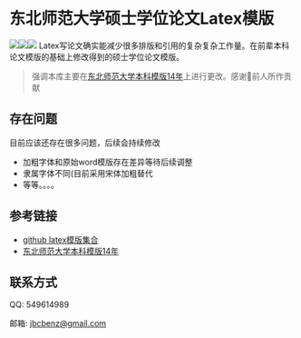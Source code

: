 # 东北师范大学硕士学位论文Latex模版
<img src="https://img.shields.io/badge/language-Latex-green.svg"/><img src="https://img.shields.io/github/last-commit/benzj/
NNU_Latex_temple.svg"/><img src="https://img.shields.io/github/repo-size/benzj/
NNU_Latex_temple.svg"/>
Latex写论文确实能减少很多排版和引用的复杂复杂工作量。在前辈本科论文模版的基础上修改得到的硕士学位论文模版。

> 强调本库主要在[东北师范大学本科模版14年](https://github.com/tiankonguse/NENUCSThesis)上进行更改。感谢🙏前人所作贡献


## 存在问题
目前应该还存在很多问题，后续会持续修改
- 加粗字体和原始word模版存在差异等待后续调整
- 隶属字体不同(目前采用宋体加粗替代
- 等等。。。。

## 参考链接
- [github latex模版集合](https://github.com/hantang/collection-latex-templates)
- [东北师范大学本科模版14年](https://github.com/tiankonguse/NENUCSThesis)

## 联系方式
QQ: 549614989

邮箱: jbcbenz@gmail.com